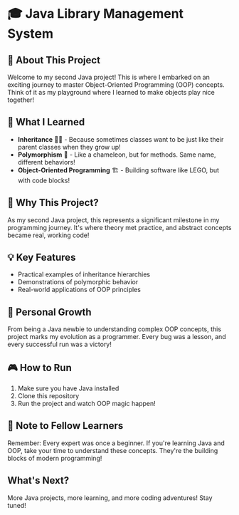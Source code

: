 # 🎓 Java Library Management System

## 🌟 About This Project
Welcome to my second Java project! This is where I embarked on an exciting journey to master Object-Oriented Programming (OOP) concepts. Think of it as my playground where I learned to make objects play nice together!

## 🎯 What I Learned
- **Inheritance** 👨‍👦 - Because sometimes classes want to be just like their parent classes when they grow up!
- **Polymorphism** 🦎 - Like a chameleon, but for methods. Same name, different behaviors!
- **Object-Oriented Programming** 🏗️ - Building software like LEGO, but with code blocks!

## 🌱 Why This Project?
As my second Java project, this represents a significant milestone in my programming journey. It's where theory met practice, and abstract concepts became real, working code!

## 💡 Key Features
- Practical examples of inheritance hierarchies
- Demonstrations of polymorphic behavior
- Real-world applications of OOP principles

## 🚀 Personal Growth
From being a Java newbie to understanding complex OOP concepts, this project marks my evolution as a programmer. Every bug was a lesson, and every successful run was a victory!

## 🎮 How to Run
1. Make sure you have Java installed
2. Clone this repository
3. Run the project and watch OOP magic happen!

## 📝 Note to Fellow Learners
Remember: Every expert was once a beginner. If you're learning Java and OOP, take your time to understand these concepts. They're the building blocks of modern programming!

## What's Next?
More Java projects, more learning, and more coding adventures! Stay tuned!

